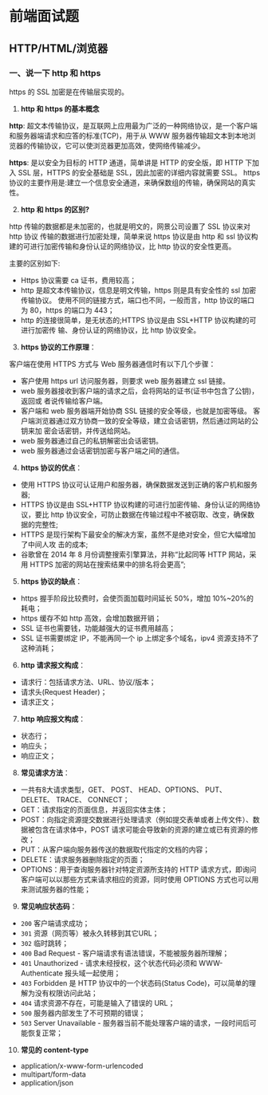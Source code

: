# 前端面试题

## HTTP/HTML/浏览器

### 一、说一下 http 和 https

https 的 SSL 加密是在传输层实现的。

1. **http 和 https 的基本概念**

**http**: 超文本传输协议，是互联网上应用最为广泛的一种网络协议，是一个客户端和服务器端请求和应答的标准(TCP)，用于从 WWW 服务器传输超文本到本地浏览器的传输协议，它可以使浏览器更加高效，使网络传输减少。

**https**: 是以安全为目标的 HTTP 通道，简单讲是 HTTP 的安全版，即 HTTP 下加入 SSL 层，HTTPS 的安全基础是 SSL，因此加密的详细内容就需要 SSL。
https 协议的主要作用是:建立一个信息安全通道，来确保数组的传输，确保网站的真实性。

2. **http 和 https 的区别?**

http 传输的数据都是未加密的，也就是明文的，网景公司设置了 SSL 协议来对 http 协议 传输的数据进行加密处理，简单来说 https 协议是由 http 和 ssl 协议构建的可进行加密传输和身份认证的网络协议，比 http 协议的安全性更高。

主要的区别如下:

- Https 协议需要 ca 证书，费用较高；
- http 是超文本传输协议，信息是明文传输，https 则是具有安全性的 ssl 加密传输协议。 使用不同的链接方式，端口也不同，一般而言，http 协议的端口为 80，https 的端口为 443；
- http 的连接很简单，是无状态的;HTTPS 协议是由 SSL+HTTP 协议构建的可进行加密传 输、身份认证的网络协议，比 http 协议安全。

3. **https 协议的工作原理**：

客户端在使用 HTTPS 方式与 Web 服务器通信时有以下几个步骤：

- 客户使用 https url 访问服务器，则要求 web 服务器建立 ssl 链接。
- web 服务器接收到客户端的请求之后，会将网站的证书(证书中包含了公钥)，返回或 者说传输给客户端。
- 客户端和 web 服务器端开始协商 SSL 链接的安全等级，也就是加密等级。 客户端浏览器通过双方协商一致的安全等级，建立会话密钥，然后通过网站的公钥来加 密会话密钥，并传送给网站。
- web 服务器通过自己的私钥解密出会话密钥。
- web 服务器通过会话密钥加密与客户端之间的通信。

4. **https 协议的优点**：

- 使用 HTTPS 协议可认证用户和服务器，确保数据发送到正确的客户机和服务器;
- HTTPS 协议是由 SSL+HTTP 协议构建的可进行加密传输、身份认证的网络协议，要比 http 协议安全，可防止数据在传输过程中不被窃取、改变，确保数据的完整性;
- HTTPS 是现行架构下最安全的解决方案，虽然不是绝对安全，但它大幅增加了中间人攻 击的成本;
- 谷歌曾在 2014 年 8 月份调整搜索引擎算法，并称“比起同等 HTTP 网站，采用 HTTPS 加密的网站在搜索结果中的排名将会更高”;

5. **https 协议的缺点**：

- https 握手阶段比较费时，会使页面加载时间延长 50%，增加 10%~20%的耗电；
- https 缓存不如 http 高效，会增加数据开销；
- SSL 证书也需要钱，功能越强大的证书费用越高；
- SSL 证书需要绑定 IP，不能再同一个 ip 上绑定多个域名，ipv4 资源支持不了这种消耗；

6. **http 请求报文构成**：

- 请求行：包括请求方法、URL、协议/版本；
- 请求头(Request Header)；
- 请求正文；

7. **http 响应报文构成**：
- 状态行；
- 响应头；
- 响应正文；

8. **常见请求方法**：
- 一共有8大请求类型，GET、 POST、 HEAD、OPTIONS、 PUT、 DELETE、 TRACE、 CONNECT；
- GET：请求指定的页面信息，并返回实体主体；
- POST：向指定资源提交数据进行处理请求（例如提交表单或者上传文件）、数据被包含在请求体中，POST 请求可能会导致新的资源的建立或已有资源的修改；
- PUT：从客户端向服务器传送的数据取代指定的文档的内容；
- DELETE：请求服务器删除指定的页面；
- OPTIONS：用于查询服务器针对特定资源所支持的 HTTP 请求方式，即询问客户端可以以那些方式来请求相应的资源，同时使用 OPTIONS 方式也可以用来测试服务器的性能；

9. **常见响应状态码**：
- `200` 客户端请求成功；
- `301` 资源（网页等）被永久转移到其它URL；
- `302` 临时跳转；
- `400` Bad Request - 客户端请求有语法错误，不能被服务器所理解；
- `401` Unauthorized - 请求未经授权，这个状态代码必须和 WWW-Authenticate 报头域一起使用；
- `403` Forbidden 是 HTTP 协议中的一个状态码(Status Code)，可以简单的理解为没有权限访问此站；
- `404` 请求资源不存在，可能是输入了错误的 URL；
- `500` 服务器内部发生了不可预期的错误；
- `503` Server Unavailable - 服务器当前不能处理客户端的请求，一段时间后可能恢复正常；

10. **常见的 content-type**
- application/x-www-form-urlencoded
- multipart/form-data
- application/json